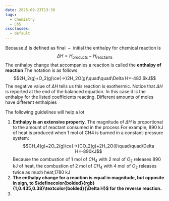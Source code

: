 ```yaml
---
date: 2025-09-23T13:30
tags:
  - Chemistry
  - Ch5
cssclasses:
  - default
---
```

Because $\Delta$ is defined as $\text{final }-\text{ initial}$ the enthalpy for chemical reaction is $$\Delta H=H_{\text{products}}-H_{\text{reactants}}$$
The enthalpy change that accompanies a reaction is called the **enthalpy of reaction**
The notation is as follows$$2H_2(g)+O_2(g)\ce{->}2H_2O(g)\quad\quad\Delta H=-483.6kJ$$
The negative value of $\Delta H$ tells us this reaction is exothermic. Notice that $\Delta H$ is reported at the end of the balanced equation. In this case it is the enthalpy for the listed coefficients reacting. Different amounts of moles have different enthalpies

The following guidelines will help a lot
1. **Enthalpy is an extensive property**. The magnitude of $\Delta H$ is proportional to the amount of reactant consumed in the process For example, 890 kJ of heat is produced when 1 mol of CH4 is burned in a constant-pressure system:$$CH_4(g)+2O_2(g)\ce{->}CO_2(g)+2H_2O(l)\quad\quad\Delta H=-890kJ$$Because the combustion of 1 mol of $CH_4$ with 2 mol of $O_2$ releases 890 kJ of heat, the combustion of 2 mol of $CH_4$ with 4 mol of $O_2$ releases twice as much heat,1780 kJ
2. **The enthalpy change for a reaction is equal in magnitude, but opposite in sign, to $\definecolor{bolded}{rgb}{1,0.435,0.38}\textcolor{bolded}{\Delta H}$ for the reverse reaction.**
3. 